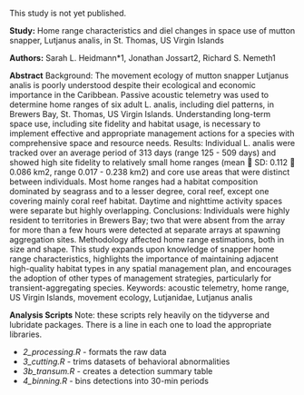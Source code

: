 This study is not yet published.

**Study:** Home range characteristics and diel changes in space use of mutton snapper, Lutjanus analis, in St. Thomas, US Virgin Islands

**Authors:** Sarah L. Heidmann*1, Jonathan Jossart2, Richard S. Nemeth1

**Abstract**
Background: The movement ecology of mutton snapper Lutjanus analis is poorly understood despite their ecological and economic importance in the Caribbean. Passive acoustic telemetry was used to determine home ranges of six adult L. analis, including diel patterns, in Brewers Bay, St. Thomas, US Virgin Islands. Understanding long-term space use, including site fidelity and habitat usage, is necessary to implement effective and appropriate management actions for a species with comprehensive space and resource needs.
Results: Individual L. analis were tracked over an average period of 313 days (range 125 - 509 days) and showed high site fidelity to relatively small home ranges (mean  SD: 0.112  0.086 km2, range 0.017 - 0.238 km2) and core use areas that were distinct between individuals. Most home ranges had a habitat composition dominated by seagrass and to a lesser degree, coral reef, except one covering mainly coral reef habitat. Daytime and nighttime activity spaces were separate but highly overlapping.
Conclusions: Individuals were highly resident to territories in Brewers Bay; two that were absent from the array for more than a few hours were detected at separate arrays at spawning aggregation sites. Methodology affected home range estimations, both in size and shape. This study expands upon knowledge of snapper home range characteristics, highlights the importance of maintaining adjacent high-quality habitat types in any spatial management plan, and encourages the adoption of other types of management strategies, particularly for transient-aggregating species.
Keywords: acoustic telemetry, home range, US Virgin Islands, movement ecology, Lutjanidae, Lutjanus analis

**Analysis Scripts**
Note: these scripts rely heavily on the tidyverse and lubridate packages. There is a line in each one to load the appropriate libraries.
- *2_processing.R* - formats the raw data
- *3_cutting.R* - trims datasets of behavioral abnormalities
- *3b_transum.R* - creates a detection summary table
- *4_binning.R* - bins detections into 30-min periods

